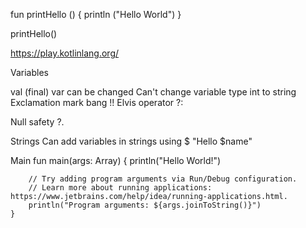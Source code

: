 



fun printHello () {
println ("Hello World")
}

printHello()

https://play.kotlinlang.org/

Variables 

val (final)
var can be changed
Can't change variable type int to string
Exclamation mark bang !! 
Elvis operator ?:

Null safety
?.

Strings
Can add variables in strings 
using $ 
"Hello $name"


Main
fun main(args: Array<String>) {
println("Hello World!")

        // Try adding program arguments via Run/Debug configuration.
        // Learn more about running applications: https://www.jetbrains.com/help/idea/running-applications.html.
        println("Program arguments: ${args.joinToString()}")
    }